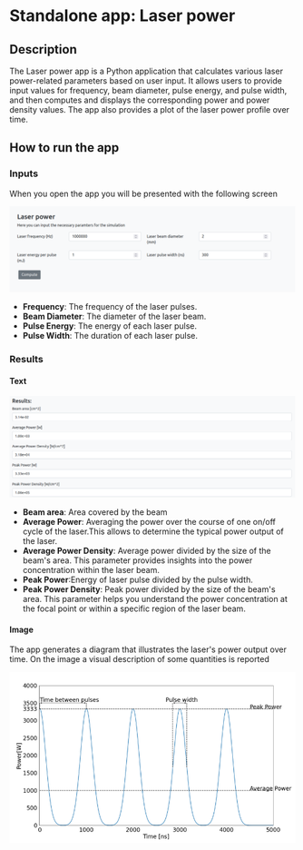 # Standalone app: Laser power

## Description

The Laser power app is a Python application that calculates various laser power-related parameters based on user input. It allows users to provide input values for frequency, beam diameter, pulse energy, and pulse width, and then computes and displays the corresponding power and power density values. The app also provides a plot of the laser power profile over time.

## How to run the app

### Inputs

When you open the app you will be presented with the following screen

![laser_app|200x100](../_static/img/ucs/standalone_apps/laser_inputs.png)

- **Frequency**: The frequency of the laser pulses.
- **Beam Diameter**: The diameter of the laser beam.
- **Pulse Energy**: The energy of each laser pulse.
- **Pulse Width**: The duration of each laser pulse.

### Results

#### Text

![laser_app|200x100](../_static/img/ucs/standalone_apps/text_outputs.png)

- **Beam area**: Area covered by the beam
- **Average Power**: Averaging the power over the course of one on/off cycle of the laser.This allows to determine the typical power output of the laser.
- **Average Power Density**: Average power divided by the size of the beam's area. This parameter provides insights into the power concentration within the laser beam.
- **Peak Power**:Energy of laser pulse divided by the pulse width.
- **Peak Power Density**: Peak power divided by the size of the beam's area. This parameter helps you understand the power concentration at the focal point or within a specific region of the laser beam.

#### Image

The app generates a diagram that illustrates the laser's power output over time. On the image a visual description of some quantities is reported

![laser_app|200x100](../_static/img/ucs/standalone_apps/image_output.png)
